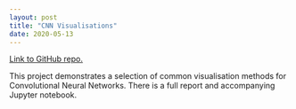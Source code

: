 ```yaml
---
layout: post
title: "CNN Visualisations"
date: 2020-05-13
---
```


[Link to GitHub repo.](https://github.com/fin-brown/misc-msc-projects/tree/master/CNNVisualisations)

This project demonstrates a selection of common visualisation methods for Convolutional Neural Networks. There is a full report and accompanying Jupyter notebook.